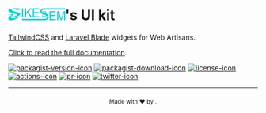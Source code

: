# [<img src="https://github.com/sikessem/art/blob/HEAD/images/logo.svg" alt="Sikessem" height="24" />][sikessem-link]'s UI kit

[TailwindCSS][tailwindcss-home] and [Laravel Blade][blade-home] widgets for Web Artisans.

[Click to read the full documentation][docs-link].

[![packagist-version-icon]][packagist-version-link]
[![packagist-download-icon]][packagist-download-link]
[![license-icon]][license-link]
[![actions-icon]][actions-link]
[![pr-icon]][pr-link]
[![twitter-icon]][twitter-link]

***

<div align="center"><sub>Made with ❤︎ by <a href="https://twitter.com/intent/follow?screen_name=siguici" style="content:url(https://img.shields.io/twitter/follow/siguici.svg?label=@siguici);margin-bottom:-6px">@siguici</a>.</sub></div>

[sikessem-logo]: https://github.com/sikessem/art/blob/HEAD/images/sikessem.svg
[sikessem-link]: https://github.com/sikessem "Sikessem"

[packagist-version-icon]: https://img.shields.io/packagist/v/sikessem/ui
[packagist-version-link]: https://packagist.org/packages/sikessem/ui "Sikessem UI Releases"

[packagist-download-icon]: https://img.shields.io/packagist/dt/sikessem/ui
[packagist-download-link]: https://packagist.org/packages/sikessem/ui "Sikessem UI Downloads"

[actions-icon]: https://github.com/sikessem/ui/workflows/CI/badge.svg
[actions-link]: https://github.com/sikessem/ui/actions "Sikessem UI status"

[pr-icon]: https://img.shields.io/badge/PRs-welcome-brightgreen.svg?color=brightgreen
[pr-link]: https://sikessem.github.io/contributions "Prs Welcome"

[twitter-icon]: https://img.shields.io/twitter/follow/SikessemHQ.svg?label=@SikessemHQ
[twitter-link]: https://x.com/intent/follow?screen_name=SikessemHQ "Ping Sikessem"

[license-icon]: https://img.shields.io/badge/license-MIT-blue.svg
[license-link]: https://github.com/sikessem/ui/blob/HEAD/LICENSE "Sikessem UI License"
[docs-link]: https://sikessem.github.io/ui "Sikessem UI Documentation"

[tailwindcss-home]: https://tailwindcss.com "TailwindCSS"
[blade-home]: https://laravel.com/docs/blade "Laravel Blade"
